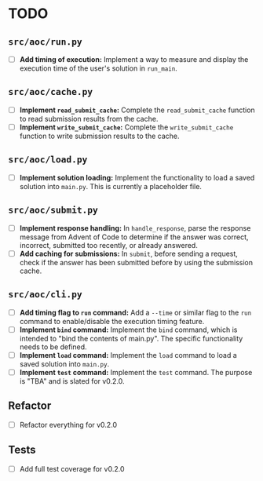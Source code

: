 # TODO

## `src/aoc/run.py`
- [ ] **Add timing of execution:** Implement a way to measure and display the execution time of the user's solution in `run_main`.

## `src/aoc/cache.py`
- [ ] **Implement `read_submit_cache`:** Complete the `read_submit_cache` function to read submission results from the cache.
- [ ] **Implement `write_submit_cache`:** Complete the `write_submit_cache` function to write submission results to the cache.

## `src/aoc/load.py`
- [ ] **Implement solution loading:** Implement the functionality to load a saved solution into `main.py`. This is currently a placeholder file.

## `src/aoc/submit.py`
- [ ] **Implement response handling:** In `handle_response`, parse the response message from Advent of Code to determine if the answer was correct, incorrect, submitted too recently, or already answered.
- [ ] **Add caching for submissions:** In `submit`, before sending a request, check if the answer has been submitted before by using the submission cache.

## `src/aoc/cli.py`
- [ ] **Add timing flag to `run` command:** Add a `--time` or similar flag to the `run` command to enable/disable the execution timing feature.
- [ ] **Implement `bind` command:** Implement the `bind` command, which is intended to "bind the contents of main.py". The specific functionality needs to be defined.
- [ ] **Implement `load` command:** Implement the `load` command to load a saved solution into `main.py`.
- [ ] **Implement `test` command:** Implement the `test` command. The purpose is "TBA" and is slated for v0.2.0.

## Refactor
- [ ] Refactor everything for v0.2.0

## Tests
- [ ] Add full test coverage for v0.2.0
